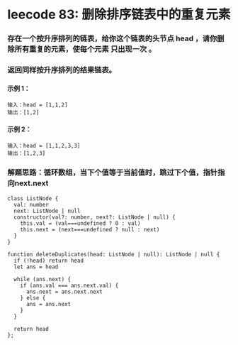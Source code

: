 # leecode 83: 删除排序链表中的重复元素
### 存在一个按升序排列的链表，给你这个链表的头节点 head ，请你删除所有重复的元素，使每个元素 只出现一次 。
### 返回同样按升序排列的结果链表。
#### 示例 1：
```
输入：head = [1,1,2]
输出：[1,2]
```
#### 示例 2：
```
输入：head = [1,1,2,3,3]
输出：[1,2,3]
```
### 解题思路：循环数组，当下个值等于当前值时，跳过下个值，指针指向next.next
```
class ListNode {
  val: number
  next: ListNode | null
  constructor(val?: number, next?: ListNode | null) {
    this.val = (val===undefined ? 0 : val)
    this.next = (next===undefined ? null : next)
  }
}

function deleteDuplicates(head: ListNode | null): ListNode | null {
  if (!head) return head
  let ans = head

  while (ans.next) {
    if (ans.val === ans.next.val) {
      ans.next = ans.next.next
    } else {
      ans = ans.next
    }
  }

  return head
};
```